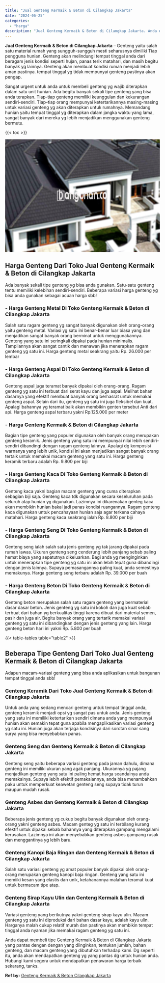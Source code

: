 ```yaml
---
title: "Jual Genteng Kermaik & Beton di Cilangkap Jakarta"
date: "2024-06-25"
categories: 
  - "harga"
description: "Jual Genteng Kermaik & Beton di Cilangkap Jakarta. Anda dapat membeli tipe Genteng Kermaik & Beton di Cilangkap Jakarta yang pantas dengan dengan yang diingi..."
---
```


**Jual Genteng Kermaik & Beton di Cilangkap Jakarta** – Genteng yaitu salah satu material rumah yang sungguh-sungguh mesti seharusnya dimiliki Tiap pengguna hunian. Genteng akan melindungi tempat tinggal anda dari beragam jenis kondisi seperti hujan, panas terik matahari, dan masih begitu banyak yg lainnya. Genteng akan membuat kondisi rumah menjadi lebih aman pastinya. tempat tinggal yg tidak mempunyai genteng pastinya akan pengap.

Sangat urgent untuk anda untuk membeli genteng yg wajib diterapkan dalam satu unit hunian. Ada begitu banyak sekali tipe genteng yang bisa anda terapkan. Tiap-tiap genteng memiliki keunggulan dan kekurangan sendiri-sendiri. Tiap-tiap orang mempunyai ketertarikannya masing-masing untuk variasi genteng yg akan diterapkan untuk rumahnya. Memandang hunian yaitu tempat tinggal yg diterapkan dalam jangka waktu yang lama, sangat banyak dari mereka yg lebih menjadikan menggunakan genteng bermutu.

{{< toc >}}

![Jual Genteng Kermaik & Beton di Cilangkap Jakarta](/images/genteng-minimalis-murah20.png)

## Harga Genteng Dari Toko Jual Genteng Kermaik & Beton di Cilangkap Jakarta

Ada banyak sekali tipe genteng yg bisa anda gunakan. Satu-satu genteng tentu memiliki kelebihan sendiri-sendiri. Beberapa variasi harga genteng yg bisa anda gunakan sebagai acuan harga sbb!

### \- Harga Genteng Metal Di Toko Genteng Kermaik & Beton di Cilangkap Jakarta

Salah satu ragam genteng yg sangat banyak digunakan oleh orang-orang yaitu genteng metal. Variasi yg satu ini benar-benar luar biasa yang dan menjadikan sangat banyak orang berminat untuk menggunakannya. Genteng yang satu ini seringkali dipakai pada hunian minimalis. Tampilannya akan sangat cantik dan menawan jika menerapkan ragam genteng yg satu ini. Harga genteng metal seakrang yaitu Rp. 26.000 per lembar

### \- Harga Genteng Aspal Di Toko Genteng Kermaik & Beton di Cilangkap Jakarta

Genteng aspal juga teramat banyak dipakai oleh orang-orang. Ragam genteng yg satu ini terbuat dari serat kayu dan juga aspal. Melihat bahan dasarnya yang efektif membuat banyak orang berhasrat untuk memakai genteng aspal. Selain dari itu, genteng yg satu ini juga fleksibel dan kuat. Apalagi bahannya yg teramat baik akan membikin genten tersebut Anti dari api. Harga genteng aspal terbaru yakni Rp.125.000 per meter

### \- Harga Genteng Kermaik & Beton di Cilangkap Jakarta

Bagian tipe genteng yang populer digunakan oleh banyak orang merupakan genteng keramik. Jenis genteng yang satu ini mempunyai nilai lebih sendiri-sendiri dibandingi dengan ragam genteng lainnya. Apalagi dg komposisi warnanya yang lebih unik, kondisi ini akan menjadikan sangat banyak orang tertaik untuk memakai macam genteng yang satu ini. Harga genteng keramik terbaru adalah Rp. 9.800 per biji

### \- Harga Genteng Kaca Di Toko Genteng Kermaik & Beton di Cilangkap Jakarta

Genteng kaca yakni bagian macam genteng yang cuma diterapkan sebagian biji saja. Genteng kaca tdk digunakan secara keseluruhan pada seluruh atap hunian yg digunakan. Lazimnya ini dikarenakan genteg kaca akan membikin hunian bakal jadi panas kondisi ruangannya. Ragam genteng kaca digunakan untuk pencahayaan hunian saja agar terkena cahaya matahari. Harga genteng kaca seakrang ialah Rp. 8.800 per biji

### \- Harga Genteng Seng Di Toko Genteng Kermaik & Beton di Cilangkap Jakarta

Genteng seng ialah salah satu jenis genteng yg tak jarang dipakai pada rumah lawas. Ukuran genteng seng cenderung lebih panjang sebab paling hemat biaya yang sepatutnya dikeluarkan. Bagi anda yg menginginkan untuk menerapkan tipe genteng yg satu ini akan lebih tepat guna dibandingi dengan jenis lainnya. Supaya pemasangannya paling kuat, anda semestinya memakunya. Harga genteng seng terbaru adalah Rp. 39.000 per buah

### \- Harga Genteng Beton Di Toko Genteng Kermaik & Beton di Cilangkap Jakarta

Genteng beton merupakan salah satu ragam genteng yang bermaterial dasar dasar beton. Jenis genteng yg satu ini kokoh dan juga kuat sebab terbuat dari bahan yg berkualitas tinggi karena dibuat dari material semen, pasir dan juga air. Begitu banyak orang yang tertarik memakai variasi genteng yg satu ini dibandingkan dengan jenis genteng yang lain. Harga genteng beton hari ini yakni Rp. 5.800 per buah

{{< table-tables table="table2" >}}

## Beberapa Tipe Genteng Dari Toko Jual Genteng Kermaik & Beton di Cilangkap Jakarta

Adapun macam-variasi genteng yang bisa anda aplikasikan untuk bangunan tempat tinggal anda sbb!

### Genteng Keramik Dari Toko Jual Genteng Kermaik & Beton di Cilangkap Jakarta

Untuk anda yang sedang mencari genteng untuk tempat tinggal anda, genteng keramik menjadi opsi yg sangat pas untuk anda. Jenis genteng yang satu ini memiliki ketertarikan sendiri dimana anda yang mempunyai hunian akan semakin tepat guna apabila mengaplikasikan variasi genteng yg satu ini. Hunian juga akan terjaga kondisinya dari sorotan sinar sang surya yang bisa menyebabkan panas.

### Genteng Seng dan Genteng Kermaik & Beton di Cilangkap Jakarta

Genteng seng yaitu beberapa variasi genteng pada jaman dahulu, dimana genteng ini memiliki ukuran yang agak panjang. Ukurannya yg pajang menjadikan genteng yang satu ini paling hemat harga seandainya anda memakainya. Supaya lebih efektif pemakaiannya, anda bisa menambahkan paku untuk memperkuat keawetan genteng seng supaya tidak turun maupun mudah rusak.

### Genteng Asbes dan Genteng Kermaik & Beton di Cilangkap Jakarta

Beberapa jenis genteng yg cukup begitu banyak digunakan oleh orang-orang yakni genteng asbes. Macam genteg yg satu ini terbilang kurang efektif untuk dipakai sebab bahannya yang diterapkan gampang mengalami kerusakan. Lazimnya ini akan menyebabkan genteng asbes gampang rusak dan menggantinya yg lebih baru.

### Genteng Kanopi Baja Ringan dan Genteng Kermaik & Beton di Cilangkap Jakarta

Salah satu variasi genteng yg amat populer banyak dipakai oleh orang-orang merupakan genteng kanopi baja ringan. Genteng yang satu ini memiiki kesan yang elastis dan unik, ketahanannya malahan teramat kuat untuk bermacam tipe atap.

### Genteng Sirap Kayu Ulin dan Genteng Kermaik & Beton di Cilangkap Jakarta

Variasi genteng yang berikutnya yakni genteng sirap kayu ulin. Macam genteng yg satu ini diproduksi dari bahan dasar kayu, adalah kayu ulin. Harganya malah cukup relatif murah dan pastinya akan membikin tempat tinggal anda nyaman jika memakai ragam genteng yg satu ini.

Anda dapat membeli tipe Genteng Kermaik & Beton di Cilangkap Jakarta yang pantas dengan dengan yang diinginkan, tentukan jumlah, bahan genteng, dan macam genteng yang dibutuhkan terhadap kami. Dg seperti itu, anda akan mendapatkan genteng yg yang pantas dg untuk hunian anda. Hubungi kami segera untuk mendapatkan penawaran harga terbaik sekarang, tanks.

**Ref by:**  [Genteng Kermaik & Beton  Cilangkap Jakarta](https://id.wikipedia.org/wiki/Genteng)
